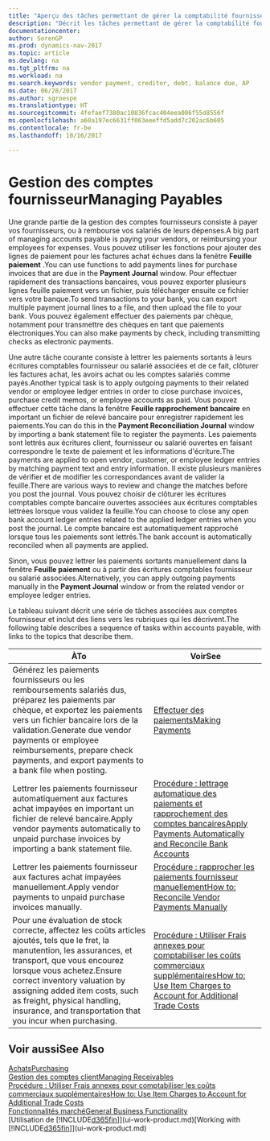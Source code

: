 ```yaml
---
title: "Aperçu des tâches permettant de gérer la comptabilité fournisseur"
description: "Décrit les tâches permettant de gérer la comptabilité fournisseur, par exemple, le paiement des créditeurs ou le lettrage de paiements sortants dans la comptabilité pour clôturer des factures ou des avoirs."
documentationcenter: 
author: SorenGP
ms.prod: dynamics-nav-2017
ms.topic: article
ms.devlang: na
ms.tgt_pltfrm: na
ms.workload: na
ms.search.keywords: vendor payment, creditor, debt, balance due, AP
ms.date: 06/28/2017
ms.author: sgroespe
ms.translationtype: HT
ms.sourcegitcommit: 4fefaef7380ac10836fcac404eea006f55d8556f
ms.openlocfilehash: a60a197ec6631ff063eeeffd5add7c202ac6b605
ms.contentlocale: fr-be
ms.lasthandoff: 10/16/2017

---
```

# <a name="managing-payables"></a><span data-ttu-id="05477-103">Gestion des comptes fournisseur</span><span class="sxs-lookup"><span data-stu-id="05477-103">Managing Payables</span></span>
<span data-ttu-id="05477-104">Une grande partie de la gestion des comptes fournisseurs consiste à payer vos fournisseurs, ou à rembourse vos salariés de leurs dépenses.</span><span class="sxs-lookup"><span data-stu-id="05477-104">A big part of managing accounts payable is paying your vendors, or reimbursing your employees for expenses.</span></span> <span data-ttu-id="05477-105">Vous pouvez utiliser les fonctions pour ajouter des lignes de paiement pour les factures achat échues dans la fenêtre **Feuille paiement** .</span><span class="sxs-lookup"><span data-stu-id="05477-105">You can use functions to add payments lines for purchase invoices that are due in the **Payment Journal** window.</span></span> <span data-ttu-id="05477-106">Pour effectuer rapidement des transactions bancaires, vous pouvez exporter plusieurs lignes feuille paiement vers un fichier, puis télécharger ensuite ce fichier vers votre banque.</span><span class="sxs-lookup"><span data-stu-id="05477-106">To send transactions to your bank, you can export multiple payment journal lines to a file, and then upload the file to your bank.</span></span> <span data-ttu-id="05477-107">Vous pouvez également effectuer des paiements par chèque, notamment pour transmettre des chèques en tant que paiements électroniques.</span><span class="sxs-lookup"><span data-stu-id="05477-107">You can also make payments by check, including transmitting checks as electronic payments.</span></span>

<span data-ttu-id="05477-108">Une autre tâche courante consiste à lettrer les paiements sortants à leurs écritures comptables fournisseur ou salarié associées et de ce fait, clôturer les factures achat, les avoirs achat ou les comptes salariés comme payés.</span><span class="sxs-lookup"><span data-stu-id="05477-108">Another typical task is to apply outgoing payments to their related vendor or employee ledger entries in order to close purchase invoices, purchase credit memos, or employee accounts as paid.</span></span> <span data-ttu-id="05477-109">Vous pouvez effectuer cette tâche dans la fenêtre **Feuille rapprochement bancaire** en important un fichier de relevé bancaire pour enregistrer rapidement les paiements.</span><span class="sxs-lookup"><span data-stu-id="05477-109">You can do this in the **Payment Reconciliation Journal** window by importing a bank statement file to register the payments.</span></span> <span data-ttu-id="05477-110">Les paiements sont lettrés aux écritures client, fournisseur ou salarié ouvertes en faisant correspondre le texte de paiement et les informations d'écriture.</span><span class="sxs-lookup"><span data-stu-id="05477-110">The payments are applied to open vendor, customer, or employee ledger entries by matching payment text and entry information.</span></span> <span data-ttu-id="05477-111">Il existe plusieurs manières de vérifier et de modifier les correspondances avant de valider la feuille.</span><span class="sxs-lookup"><span data-stu-id="05477-111">There are various ways to review and change the matches before you post the journal.</span></span> <span data-ttu-id="05477-112">Vous pouvez choisir de clôturer les écritures comptables compte bancaire ouvertes associées aux écritures comptables lettrées lorsque vous validez la feuille.</span><span class="sxs-lookup"><span data-stu-id="05477-112">You can choose to close any open bank account ledger entries related to the applied ledger entries when you post the journal.</span></span> <span data-ttu-id="05477-113">Le compte bancaire est automatiquement rapproché lorsque tous les paiements sont lettrés.</span><span class="sxs-lookup"><span data-stu-id="05477-113">The bank account is automatically reconciled when all payments are applied.</span></span>

<span data-ttu-id="05477-114">Sinon, vous pouvez lettrer les paiements sortants manuellement dans la fenêtre **Feuille paiement** ou à partir des écritures comptables fournisseur ou salarié associées.</span><span class="sxs-lookup"><span data-stu-id="05477-114">Alternatively, you can apply outgoing payments manually in the **Payment Journal** window or from the related vendor or employee ledger entries.</span></span>

<span data-ttu-id="05477-115">Le tableau suivant décrit une série de tâches associées aux comptes fournisseur et inclut des liens vers les rubriques qui les décrivent.</span><span class="sxs-lookup"><span data-stu-id="05477-115">The following table describes a sequence of tasks within accounts payable, with links to the topics that describe them.</span></span>

| <span data-ttu-id="05477-116">À</span><span class="sxs-lookup"><span data-stu-id="05477-116">To</span></span> | <span data-ttu-id="05477-117">Voir</span><span class="sxs-lookup"><span data-stu-id="05477-117">See</span></span> |
| --- | --- |
| <span data-ttu-id="05477-118">Générez les paiements fournisseurs ou les remboursements salariés dus, préparez les paiements par chèque, et exportez les paiements vers un fichier bancaire lors de la validation.</span><span class="sxs-lookup"><span data-stu-id="05477-118">Generate due vendor payments or employee reimbursements, prepare check payments, and export payments to a bank file when posting.</span></span> |[<span data-ttu-id="05477-119">Effectuer des paiements</span><span class="sxs-lookup"><span data-stu-id="05477-119">Making Payments</span></span>](payables-make-payments.md) |
| <span data-ttu-id="05477-120">Lettrer les paiements fournisseur automatiquement aux factures achat impayées en important un fichier de relevé bancaire.</span><span class="sxs-lookup"><span data-stu-id="05477-120">Apply vendor payments automatically to unpaid purchase invoices by importing a bank statement file.</span></span> |[<span data-ttu-id="05477-121">Procédure : lettrage automatique des paiements et rapprochement des comptes bancaires</span><span class="sxs-lookup"><span data-stu-id="05477-121">Apply Payments Automatically and Reconcile Bank Accounts</span></span>](receivables-apply-payments-auto-reconcile-bank-accounts.md) |
| <span data-ttu-id="05477-122">Lettrer les paiements fournisseur aux factures achat impayées manuellement.</span><span class="sxs-lookup"><span data-stu-id="05477-122">Apply vendor payments to unpaid purchase invoices manually.</span></span> |[<span data-ttu-id="05477-123">Procédure : rapprocher les paiements fournisseur manuellement</span><span class="sxs-lookup"><span data-stu-id="05477-123">How to: Reconcile Vendor Payments Manually</span></span>](payables-how-apply-purchase-transactions-manually.md) |
|<span data-ttu-id="05477-124">Pour une évaluation de stock correcte, affectez les coûts articles ajoutés, tels que le fret, la manutention, les assurances, et transport, que vous encourez lorsque vous achetez.</span><span class="sxs-lookup"><span data-stu-id="05477-124">Ensure correct inventory valuation by assigning added item costs, such as freight, physical handling, insurance, and transportation that you incur when purchasing.</span></span>|[<span data-ttu-id="05477-125">Procédure : Utiliser Frais annexes pour comptabiliser les coûts commerciaux supplémentaires</span><span class="sxs-lookup"><span data-stu-id="05477-125">How to: Use Item Charges to Account for Additional Trade Costs</span></span>](payables-how-assign-item-charges.md)|

## <a name="see-also"></a><span data-ttu-id="05477-126">Voir aussi</span><span class="sxs-lookup"><span data-stu-id="05477-126">See Also</span></span>
[<span data-ttu-id="05477-127">Achats</span><span class="sxs-lookup"><span data-stu-id="05477-127">Purchasing</span></span>](purchasing-manage-purchasing.md)  
[<span data-ttu-id="05477-128">Gestion des comptes client</span><span class="sxs-lookup"><span data-stu-id="05477-128">Managing Receivables</span></span>](receivables-manage-receivables.md)  
[<span data-ttu-id="05477-129">Procédure : Utiliser Frais annexes pour comptabiliser les coûts commerciaux supplémentaires</span><span class="sxs-lookup"><span data-stu-id="05477-129">How to: Use Item Charges to Account for Additional Trade Costs</span></span>](payables-how-assign-item-charges.md)  
[<span data-ttu-id="05477-130">Fonctionnalités marché</span><span class="sxs-lookup"><span data-stu-id="05477-130">General Business Functionality</span></span>](ui-across-business-areas.md)  
<span data-ttu-id="05477-131">[Utilisation de [!INCLUDE[d365fin](includes/d365fin_md.md)]](ui-work-product.md)</span><span class="sxs-lookup"><span data-stu-id="05477-131">[Working with [!INCLUDE[d365fin](includes/d365fin_md.md)]](ui-work-product.md)</span></span>

